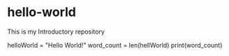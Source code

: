 # hello-world
This is my Introductory repository

helloWorld = "Hello World!"
word_count = len(hellWorld)
print(word_count)
